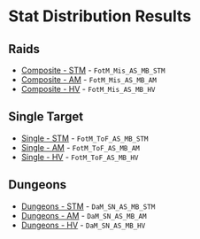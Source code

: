 # Stat Distribution Results

## Raids
- [Composite - STM](results/Results_Composite_stm.md) - `FotM_Mis_AS_MB_STM`
- [Composite - AM](results/Results_Composite_am.md) - `FotM_Mis_AS_MB_AM`
- [Composite - HV](results/Results_Composite_hv.md) - `FotM_Mis_AS_MB_HV`

## Single Target
- [Single - STM](results/Results_Single_stm.md) - `FotM_ToF_AS_MB_STM`
- [Single - AM](results/Results_Single_am.md) - `FotM_ToF_AS_MB_AM`
- [Single - HV](results/Results_Single_hv.md) - `FotM_ToF_AS_MB_HV`

## Dungeons
- [Dungeons - STM](results/Results_Dungeons_stm.md) - `DaM_SN_AS_MB_STM`
- [Dungeons - AM](results/Results_Dungeons_am.md) - `DaM_SN_AS_MB_AM`
- [Dungeons - HV](results/Results_Dungeons_hv.md) - `DaM_SN_AS_MB_HV`
